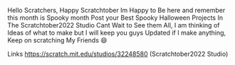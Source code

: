 Hello Scratchers, Happy Scratchtober Im Happy to Be here and remember this month is Spooky month Post your Best Spooky Halloween Projects In The Scratchtober2022 Studio Cant Wait to See them All, I am thinking of Ideas of what to make but I will keep you guys Updated if  I make anything, Keep on scratching My Friends 😄

Links https://scratch.mit.edu/studios/32248580 (Scratchtober2022 Studio)